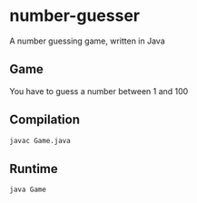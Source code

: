 # number-guesser

A number guessing game, written in Java

## Game
You have to guess a number between 1 and 100

## Compilation
```bash
javac Game.java
```

## Runtime
```
java Game
```
